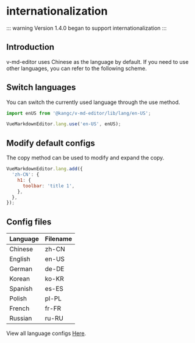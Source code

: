 # internationalization

::: warning
Version 1.4.0 began to support internationalization
:::

## Introduction

v-md-editor uses Chinese as the language by default. If you need to use other languages, you can refer to the following scheme.

## Switch languages

You can switch the currently used language through the use method.

```js
import enUS from '@kangc/v-md-editor/lib/lang/en-US';

VueMarkdownEditor.lang.use('en-US', enUS);
```

## Modify default configs

The copy method can be used to modify and expand the copy.

```js
VueMarkdownEditor.lang.add({
  'zh-CN': {
    h1: {
      toolbar: 'title 1',
    },
  },
});
```

## Config files

| Language | Filename |
| -------- | -------- |
| Chinese  | zh-CN    |
| English  | en-US    |
| German   | de-DE    |
| Korean   | ko-KR    |
| Spanish  | es-ES    |
| Polish   | pl-PL    |
| French   | fr-FR    |
| Russian  | ru-RU    |

View all language configs [Here](https://github.com/code-farmer-i/vue-markdown-editor/tree/dev/src/lang).
